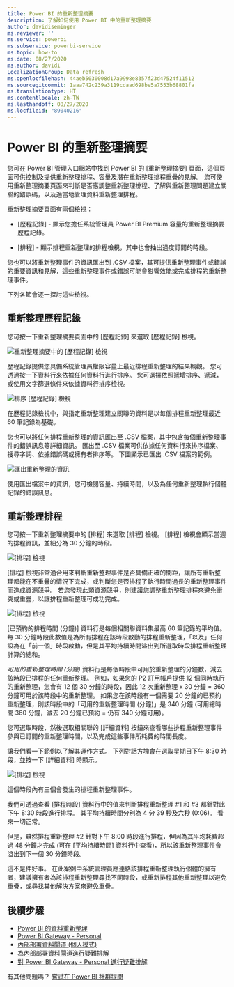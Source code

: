 ```yaml
---
title: Power BI 的重新整理摘要
description: 了解如何使用 Power BI 中的重新整理摘要
author: davidiseminger
ms.reviewer: ''
ms.service: powerbi
ms.subservice: powerbi-service
ms.topic: how-to
ms.date: 08/27/2020
ms.author: davidi
LocalizationGroup: Data refresh
ms.openlocfilehash: 44aeb5030008d17a9998e8357f23d47524f11512
ms.sourcegitcommit: 1aaa742c239a3119cdaad698be5a7553b68801fa
ms.translationtype: HT
ms.contentlocale: zh-TW
ms.lasthandoff: 08/27/2020
ms.locfileid: "89040216"
---
```

# <a name="refresh-summaries-for-power-bi"></a>Power BI 的重新整理摘要

您可在 Power BI 管理入口網站中找到 Power BI 的 [重新整理摘要] 頁面，這個頁面可供控制及提供重新整理排程、容量及潛在重新整理排程重疊的見解。 您可使用重新整理摘要頁面來判斷是否應調整重新整理排程、了解與重新整理問題建立關聯的錯誤碼，以及適當地管理資料重新整理排程。 

重新整理摘要頁面有兩個檢視：

* [歷程記錄] - 顯示您擔任系統管理員 Power BI Premium 容量的重新整理摘要歷程記錄。

* [排程] - 顯示排程重新整理的排程檢視，其中也會抽出過度訂閱的時段。

您也可以將重新整理事件的資訊匯出到 .CSV 檔案，其可提供重新整理事件或錯誤的重要資訊和見解，這些重新整理事件或錯誤可能會影響效能或完成排程的重新整理事件。

下列各節會逐一探討這些檢視。 

## <a name="refresh-history"></a>重新整理歷程記錄

您可按一下重新整理摘要頁面中的 [歷程記錄] 來選取 [歷程記錄] 檢視。

![重新整理摘要中的 [歷程記錄] 檢視](media/refresh-summaries/refresh-summaries-01a.jpg)

歷程記錄提供您具備系統管理員權限容量上最近排程重新整理的結果概觀。 您可透過按一下資料行來依據任何資料行進行排序。 您可選擇依照遞增排序、遞減，或使用文字篩選條件來依據資料行排序檢視。

![排序 [歷程記錄] 檢視](media/refresh-summaries/refresh-summaries-01b.jpg)

在歷程記錄檢視中，與指定重新整理建立關聯的資料是以每個排程重新整理最近 60 筆記錄為基礎。

您也可以將任何排程重新整理的資訊匯出至 .CSV 檔案，其中包含每個重新整理事件的錯誤訊息等詳細資訊。 匯出至 .CSV 檔案可供依據任何資料行來排序檔案、搜尋字詞、依據錯誤碼或擁有者排序等。 下圖顯示已匯出 .CSV 檔案的範例。 

![匯出重新整理的資訊](media/refresh-summaries/refresh-summaries-05.jpg)

使用匯出檔案中的資訊，您可檢閱容量、持續時間，以及為任何重新整理執行個體記錄的錯誤訊息。 


## <a name="refresh-schedule"></a>重新整理排程

您可按一下重新整理摘要中的 [排程] 來選取 [排程] 檢視。 [排程] 檢視會顯示當週的排程資訊，並細分為 30 分鐘的時段。 

![[排程] 檢視](media/refresh-summaries/refresh-summaries-02a.jpg)

[排程] 檢視非常適合用來判斷重新整理事件是否具備正確的間距，讓所有重新整理都能在不重疊的情況下完成，或判斷您是否排程了執行時間過長的重新整理事件而造成資源競爭。 若您發現此類資源競爭，則建議您調整重新整理排程來避免衝突或重疊，以讓排程重新整理可成功完成。 

![[排程] 檢視](media/refresh-summaries/refresh-summaries-02.jpg)

[已預約的排程時間 (分鐘)] 資料行是每個相關聯資料集最高 60 筆記錄的平均值。 每 30 分鐘時段此數值是為所有排程在該時段啟動的排程重新整理，「以及」任何設為在「前一個」時段啟動，但是其平均持續時間溢出到所選取時段排程重新整理計算的總和。

*可用的重新整理時間 (分鐘)* 資料行是每個時段中可用於重新整理的分鐘數，減去該時段已排程的任何重新整理。 例如，如果您的 P2 訂用帳戶提供 12 個同時執行的重新整理，您會有 12 個 30 分鐘的時段，因此 12 次重新整理 x 30 分鐘 = 360 分鐘可用於該時段中的重新整理。 如果您在該時段有一個需要 20 分鐘的已預約重新整理，則該時段中的「可用的重新整理時間 (分鐘)」是 340 分鐘 (可用總時間 360 分鐘，減去 20 分鐘已預約 = 仍有 340 分鐘可用)。 

您可選取時段，然後選取相關聯的 [詳細資料] 按鈕來查看哪些排程重新整理事件參與已訂閱的重新整理時間，以及完成這些事件所耗費的時間長度。

讓我們看一下範例以了解其運作方式。 下列對話方塊會在選取星期日下午 8:30 時段，並按一下 [詳細資料] 時顯示。

![[排程] 檢視](media/refresh-summaries/refresh-summaries-04.jpg)

這個時段內有三個會發生的排程重新整理事件。 

我們可透過查看 [排程時段] 資料行中的值來判斷排程重新整理 #1 和 #3 都針對此下午 8:30 時段進行排程。 其平均持續時間分別為 4 分 39 秒及六秒 (0:06)。 看來一切正常。

但是，雖然排程重新整理 #2 針對下午 8:00 時段進行排程，但因為其平均耗費超過 48 分鐘才完成 (可在 [平均持續時間] 資料行中查看)，所以該重新整理事件會溢出到下一個 30 分鐘時段。 

這不是件好事。 在此案例中系統管理員應連絡該排程重新整理執行個體的擁有者，建議擁有者為該排程重新整理尋找不同時段，或重新排程其他重新整理以避免重疊，或尋找其他解決方案來避免重疊。 


## <a name="next-steps"></a>後續步驟

- [Power BI 的資料重新整理](refresh-data.md)  
- [Power BI Gateway - Personal](service-gateway-personal-mode.md)  
- [內部部署資料閘道 (個人模式)](service-gateway-onprem.md)  
- [為內部部署資料閘道進行疑難排解](service-gateway-onprem-tshoot.md)  
- [對 Power BI Gateway - Personal 進行疑難排解](service-admin-troubleshooting-power-bi-personal-gateway.md)  

有其他問題嗎？ [嘗試在 Power BI 社群提問](https://community.powerbi.com/)
